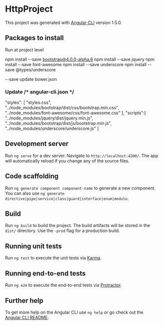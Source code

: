 # HttpProject

This project was generated with [Angular CLI](https://github.com/angular/angular-cli) version 1.5.0.

## Packages to install
Run at project level

npm install --save bootstrap@4.0.0-alpha.6 
npm install --save jquery 
npm install --save font-awesome
npm install --save underscore
npm install --save @types/underscore

--save update bower.json

### Update /* angular-cli.json */

"styles": [
        "styles.css",
        "../node_modules/bootstrap/dist/css/bootstrap.min.css",
 	"../node_modules/font-awesome/css/font-awesome.css"
],
"scripts":[
	"../node_modules/jquery/dist/jquery.min.js",
    	"../node_modules/bootstrap/dist/js/bootstrap.min.js",
	"../node_modules/underscore/underscore.js"
]


## Development server

Run `ng serve` for a dev server. Navigate to `http://localhost:4200/`. The app will automatically reload if you change any of the source files.

## Code scaffolding

Run `ng generate component component-name` to generate a new component. You can also use `ng generate directive|pipe|service|class|guard|interface|enum|module`.

## Build

Run `ng build` to build the project. The build artifacts will be stored in the `dist/` directory. Use the `-prod` flag for a production build.

## Running unit tests

Run `ng test` to execute the unit tests via [Karma](https://karma-runner.github.io).

## Running end-to-end tests

Run `ng e2e` to execute the end-to-end tests via [Protractor](http://www.protractortest.org/).

## Further help

To get more help on the Angular CLI use `ng help` or go check out the [Angular CLI README](https://github.com/angular/angular-cli/blob/master/README.md).
